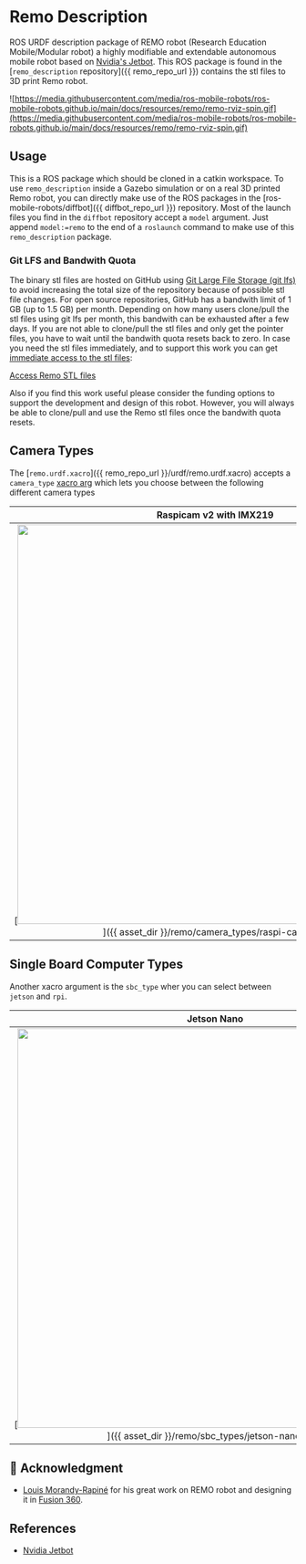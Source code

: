 # Remo Description

ROS URDF description package of REMO robot (Research Education Mobile/Modular robot) a highly modifiable and extendable
autonomous mobile robot based on [Nvidia's Jetbot](https://github.com/NVIDIA-AI-IOT/jetbot).
This ROS package is found in the [`remo_description` repository]({{ remo_repo_url }}) contains the stl files to 3D print Remo robot.

![https://media.githubusercontent.com/media/ros-mobile-robots/ros-mobile-robots.github.io/main/docs/resources/remo/remo-rviz-spin.gif](https://media.githubusercontent.com/media/ros-mobile-robots/ros-mobile-robots.github.io/main/docs/resources/remo/remo-rviz-spin.gif)

## Usage

This is a ROS package which should be cloned in a catkin workspace.
To use `remo_description` inside a Gazebo simulation or on a real 3D printed Remo robot, you can directly make use of the ROS packages in the
[ros-mobile-robots/diffbot]({{ diffbot_repo_url }}) repository.
Most of the launch files you find in the `diffbot` repository
accept a `model` argument. Just append `model:=remo` to the end of a `roslaunch` command to make use of this `remo_description` package.

### Git LFS and Bandwith Quota

The binary stl files are hosted on GitHub using [Git Large File Storage (git lfs)](https://git-lfs.github.com/) 
to avoid increasing the total size of the repository because of possible stl file changes.
For open source repositories, GitHub has a bandwith limit of 1 GB (up to 1.5 GB) per month. 
Depending on how many users clone/pull the stl files using git lfs per month, this bandwith can be exhausted after a few days. 
If you are not able to clone/pull the stl files and only get the pointer files, you have to wait until the bandwith quota resets back to zero. 
In case you need the stl files immediately, and to support this work you can get [immediate access to the stl files](https://gumroad.com/l/GnMpU?wanted=true):

<a class="gumroad-button" href="https://gumroad.com/l/GnMpU?wanted=true" data-gumroad-single-product="true">Access Remo STL files</a>

Also if you find this work useful please consider the funding options to support the development and design of this robot.
However, you will always be able to clone/pull and use the Remo stl files once the bandwith quota resets.

## Camera Types

The [`remo.urdf.xacro`]({{ remo_repo_url }}/urdf/remo.urdf.xacro) accepts a `camera_type`
[xacro arg](http://wiki.ros.org/xacro#Rospack_commands) which lets you choose between the following different camera types

| Raspicam v2 with IMX219 | OAK-1 | OAK-D |
|:-----------------------:|:-----:|:-----:|
| [<img src="{{ asset_dir }}/remo/camera_types/raspi-cam.png" width="700">]({{ asset_dir }}/remo/camera_types/raspi-cam.png) | [<img src="{{ asset_dir }}/remo/camera_types/oak-1.png" width="700">]({{ asset_dir }}/remo/camera_types/oak-1.png) | [<img src="{{ asset_dir }}/remo/camera_types/oak-d.png" width="700">]({{ asset_dir }}/remo/camera_types/oak-d.png) |

## Single Board Computer Types

Another xacro argument is the `sbc_type` wher you can select between `jetson` and `rpi`.

| Jetson Nano | Raspberry Pi 4 B |
|:-----------------------:|:-----:|
| [<img src="{{ asset_dir }}/remo/sbc_types/jetson-nano.png" width="700">]({{ asset_dir }}/remo/sbc_types/jetson-nano.png) | [<img src="{{ asset_dir }}/remo/sbc_types/raspi.png" width="700">]({{ asset_dir }}/remo/sbc_types/raspi.png) |


## :handshake: Acknowledgment

- [Louis Morandy-Rapiné](https://louisrapine.com/) for his great work on REMO robot and designing it in [Fusion 360](https://www.autodesk.com/products/fusion-360/overview).

## References

- [Nvidia Jetbot](https://github.com/NVIDIA-AI-IOT/jetbot)
